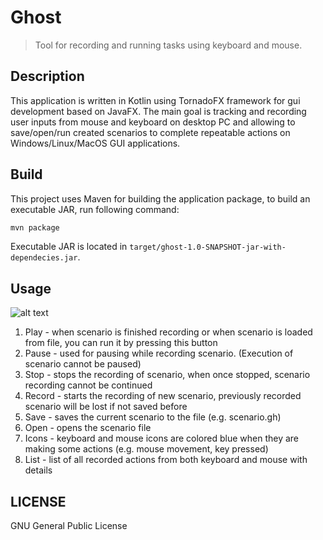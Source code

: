 # Ghost
> Tool for recording and running tasks using keyboard and mouse.

## Description
This application is written in Kotlin using TornadoFX framework for gui development based on JavaFX. The main goal is 
tracking and recording user inputs from mouse and keyboard on desktop PC and allowing to save/open/run created 
scenarios to complete repeatable actions on Windows/Linux/MacOS GUI applications.

## Build
This project uses Maven for building the application package, to build an executable JAR, run following command:

```sh
mvn package
```

Executable JAR is located in `target/ghost-1.0-SNAPSHOT-jar-with-dependecies.jar`.

## Usage
![alt text](https://raw.githubusercontent.com/lmatosevic/ghost/master/resources/app-gui.png)

1. Play - when scenario is finished recording or when scenario is loaded from file, you can run it by pressing this button
2. Pause - used for pausing while recording scenario. (Execution of scenario cannot be paused)
3. Stop - stops the recording of scenario, when once stopped, scenario recording cannot be continued
4. Record - starts the recording of new scenario, previously recorded scenario will be lost if not saved before
5. Save - saves the current scenario to the file (e.g. scenario.gh)
6. Open - opens the scenario file 
7. Icons - keyboard and mouse icons are colored blue when they are making some actions (e.g. mouse movement, key pressed)
8. List - list of all recorded actions from both keyboard and mouse with details

LICENSE
---
GNU General Public License
